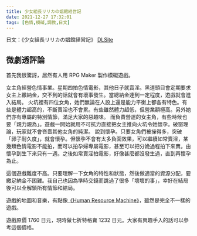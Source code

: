 ```yaml
---
title: 少女組長リリカの娼館経営記
date: 2021-12-27 17:32:01
tags: [色情,模礙,調教,日文]
---
```


日文：《少女組長リリカの娼館経営記》 [DLSite](https://www.dlsite.com/maniax/work/=/product_id/RJ295803.html)

## 微劇透評論

首先我很驚訝，居然有人用 RPG Maker 製作模礙遊戲。

女主角經營色情事業。星期四拍色情電影，其他日子就賣淫。黑道頭目會定期要求女主上繳納金，交不到的話就會有壞事發生。當總納金達到一定程度，遊戲就會進入結局。
火坑裡有四位女角，她們無論在人設上還是能力平衡上都各有特色。有些是體力超高的，不斷賣淫也不會累。有些雖然體力超低，但營業額極高。另外她們亦有專屬的特別情節，滿足大家的惡趣味。
而負責營運的女主角，有些時候也要「親力親為」。遊戲一開始就用不可抗力直接把女主推向火坑令她懷孕。破窗理論，玩家就不會吝嗇其他女角的純潔。
說到懷孕。只要女角們被操得多，突破「卵子耐久度」，就會懷孕。但懷孕不會有太多負面效果，可以繼續如常賣淫，某幾類色情電影不能拍，而可以拍孕婦專屬電影，甚至可以把分娩過程拍下來賣。由懷孕到生下來只有一週。之後如常賣淫拍電影，好像甚麼都沒發生過，直到再懷孕為止。

這個遊戲難度不高。只要理解一下女角的特性和狀態，然後做適當的資源分配，要繳足納金不困難。我自己也因為準時交錢而跳過了很多「壞壞的事」，幸好在結局後可以全解鎖所有情節和結局。

遊戲的地圖和音樂，有點像[《Human Resource Machine》](https://tomorrowcorporation.com/humanresourcemachine)，雖然是完全不一樣的遊戲。

遊戲原價 1760 日元，現時做七折特格賣 1232 日元。大家有興趣手入的話可以參考這個價格。

